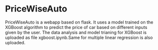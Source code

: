 # PriceWiseAuto
PriceWiseAuto is a webapp based on flask. It uses a model trained on the XGBoost algorithm to predict the price of car based on different inputs given by the user.
The data analysis and model trianing for XGBoost is uploaded as file xgboost.ipynb.Same for multiple linear regression is also uploaded.
